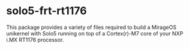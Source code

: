 # solo5-frt-rt1176

This package provides a variety of files required to build a MirageOS unikernel with Solo5 running on top of a Cortex(r)-M7 core of your NXP i.MX RT1176 processor.

